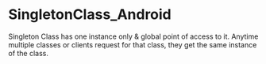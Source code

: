 # SingletonClass_Android
Singleton Class has one instance only & global point of access to it. Anytime multiple classes or clients request for that class, 
they get the same instance of the class.
